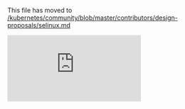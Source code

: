 This file has moved to [/kubernetes/community/blob/master/contributors/design-proposals/selinux.md](https://github.com/kubernetes/community/blob/master/contributors/design-proposals/selinux.md)


<!-- BEGIN MUNGE: GENERATED_ANALYTICS -->
[![Analytics](https://kubernetes-site.appspot.com/UA-36037335-10/GitHub/docs/design/selinux.md?pixel)]()
<!-- END MUNGE: GENERATED_ANALYTICS -->
